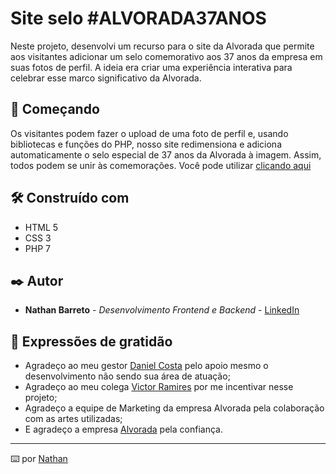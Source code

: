 
# Site selo #ALVORADA37ANOS

Neste projeto, desenvolvi um recurso para o site da Alvorada que permite aos visitantes adicionar um selo comemorativo aos 37 anos da empresa em suas fotos de perfil. A ideia era criar uma experiência interativa para celebrar esse marco significativo da Alvorada.

## 🚀 Começando

Os visitantes podem fazer o upload de uma foto de perfil e, usando bibliotecas e funções do PHP, nosso site redimensiona e adiciona automaticamente o selo especial de 37 anos da Alvorada à imagem. Assim, todos podem se unir às comemorações. Você pode utilizar [clicando aqui](https://www.alvoradanet.net/alvorada37anos/selo/)

## 🛠️ Construído com

* HTML 5
* CSS 3
* PHP 7

## ✒️ Autor

* **Nathan Barreto** - *Desenvolvimento Frontend e Backend* - [LinkedIn](https://www.linkedin.com/in/nathan-barreto-dev/)


## 🎁 Expressões de gratidão

* Agradeço ao meu gestor [Daniel Costa](https://www.linkedin.com/in/engdanielcosta/) pelo apoio mesmo o desenvolvimento não sendo sua área de atuação;
* Agradeço ao meu colega [Victor Ramires](https://www.linkedin.com/in/victor-ramires/) por me incentivar nesse projeto;
* Agradeço a equipe de Marketing da empresa Alvorada pela colaboração com as artes utilizadas;
* E agradeço a empresa [Alvorada](https://www.linkedin.com/company/alvorada-produtos-agropecuarios/mycompany/) pela confiança.



---
⌨️ por [Nathan](https://github.com/nbdrake)

